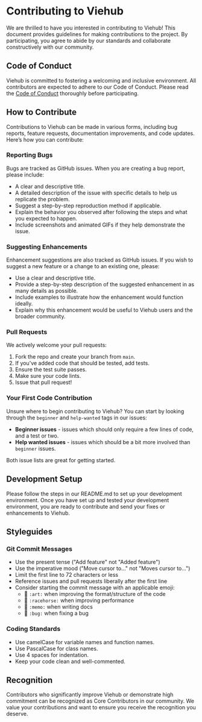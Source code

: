 
# Contributing to Viehub

We are thrilled to have you interested in contributing to Viehub! This document provides guidelines for making contributions to the project. By participating, you agree to abide by our standards and collaborate constructively with our community.

## Code of Conduct

Viehub is committed to fostering a welcoming and inclusive environment. All contributors are expected to adhere to our Code of Conduct. Please read the [Code of Conduct](CODE_OF_CONDUCT.md) thoroughly before participating.

## How to Contribute

Contributions to Viehub can be made in various forms, including bug reports, feature requests, documentation improvements, and code updates. Here’s how you can contribute:

### Reporting Bugs

Bugs are tracked as GitHub issues. When you are creating a bug report, please include:

- A clear and descriptive title.
- A detailed description of the issue with specific details to help us replicate the problem.
- Suggest a step-by-step reproduction method if applicable.
- Explain the behavior you observed after following the steps and what you expected to happen.
- Include screenshots and animated GIFs if they help demonstrate the issue.

### Suggesting Enhancements

Enhancement suggestions are also tracked as GitHub issues. If you wish to suggest a new feature or a change to an existing one, please:

- Use a clear and descriptive title.
- Provide a step-by-step description of the suggested enhancement in as many details as possible.
- Include examples to illustrate how the enhancement would function ideally.
- Explain why this enhancement would be useful to Viehub users and the broader community.

### Pull Requests

We actively welcome your pull requests:

1. Fork the repo and create your branch from `main`.
2. If you've added code that should be tested, add tests.
3. Ensure the test suite passes.
4. Make sure your code lints.
5. Issue that pull request!

### Your First Code Contribution

Unsure where to begin contributing to Viehub? You can start by looking through the `beginner` and `help-wanted` tags in our issues:

- **Beginner issues** - issues which should only require a few lines of code, and a test or two.
- **Help wanted issues** - issues which should be a bit more involved than `beginner` issues.

Both issue lists are great for getting started.

## Development Setup

Please follow the steps in our README.md to set up your development environment. Once you have set up and tested your development environment, you are ready to contribute and send your fixes or enhancements to Viehub.

## Styleguides

### Git Commit Messages

- Use the present tense ("Add feature" not "Added feature")
- Use the imperative mood ("Move cursor to..." not "Moves cursor to...")
- Limit the first line to 72 characters or less
- Reference issues and pull requests liberally after the first line
- Consider starting the commit message with an applicable emoji:
    - :art: `:art:` when improving the format/structure of the code
    - :racehorse: `:racehorse:` when improving performance
    - :memo: `:memo:` when writing docs
    - :bug: `:bug:` when fixing a bug

### Coding Standards

- Use camelCase for variable names and function names.
- Use PascalCase for class names.
- Use 4 spaces for indentation.
- Keep your code clean and well-commented.

## Recognition

Contributors who significantly improve Viehub or demonstrate high commitment can be recognized as Core Contributors in our community. We value your contributions and want to ensure you receive the recognition you deserve.
